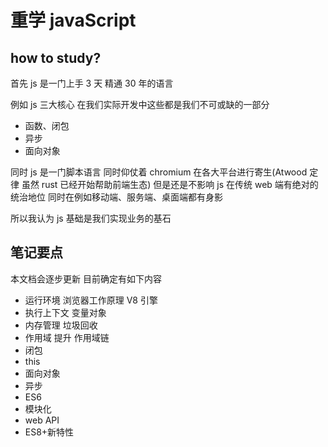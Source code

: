 # 重学 javaScript

## how to study?

首先 js 是一门上手 3 天 精通 30 年的语言

例如 js 三大核心 在我们实际开发中这些都是我们不可或缺的一部分

- 函数、闭包
- 异步
- 面向对象

同时 js 是一门脚本语言 同时仰仗着 chromium 在各大平台进行寄生(Atwood 定律 虽然 rust 已经开始帮助前端生态) 但是还是不影响 js 在传统 web 端有绝对的统治地位 同时在例如移动端、服务端、桌面端都有身影

所以我认为 js 基础是我们实现业务的基石

## 笔记要点

本文档会逐步更新 目前确定有如下内容

- 运行环境 浏览器工作原理 V8 引擎
- 执行上下文 变量对象
- 内存管理 垃圾回收
- 作用域 提升 作用域链
- 闭包
- this
- 面向对象
- 异步
- ES6
- 模块化
- web API
- ES8+新特性
